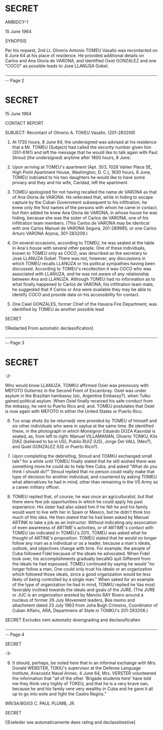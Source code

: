 # SECRET

AMBIDCY-1

15 June 1964

SYNOPSIS

Per his request, 2nd Lt. Oliverio Antonio TOMEU Vasallo was recontacted on 8 June 64 at his place of residence. He provided additional details on Carlos and Ana Gloria de VARONA, and identified Osiel GONZALEZ and one "COCO" as possible leads to Jose LLANUSA Gobel.


-------------------------------------------------------------------------------- Page 2

# SECRET

15 June 1964

CONTACT REPORT

SUBJECT: Recontact of Oliverio A. TOKEU Vasallo. (201-283206)

1. At 1730 hours, 8 June 64, the undersigned was advised at his residence that a Mr. TOMEU (Subject) had called the security number given him (351-6161) and left the message that he would like to talk again with Paul Stroud (the undersigned) anytime after 1800 hours, 8 June.

2. Upon arriving at TOMEU's apartment (Apt. 303, 1028 Vahler Place SE, High Point Apartment House, Washington, D. C.), 1830 hours, 8 June, TOMEU indicated to his two daughters he would like to have some privacy and they and his wife, Caridad, left the apartment.

3. TOMEU apologized for not having recalled the name *de VARONA* as that of Ana Gloria de VARONA. He reiterated that, while in hiding to escape capture by the Cuban Government subsequent to his infiltration, he knew only the first names of the persons with whom he came in contact, but then added he knew Ana Gloria de VARONA, in whose house he was hiding, because she was the sister of Carlos de VARONA, one of his infiltration team members. (This Carlos de VARONA may be identical with one Carlos Manuel de VARONA Segura, 201-289985; or one Carlos Arturo VARONA Arjona, 301-283209.)

4. On several occasions, according to TOMEU, he was seated at the table in Ana's house with several other people. One of these individuals, known to TOMEU only as *COCO*, was described as the secretary to Jose LLANUZA Gobel. There was not, however, any discussions in which TOMEU recalls LLANUZA or his political sympathies having been discussed. According to TOMEU's recollection it was *COCO* who was associated with LLANUZA, and he was not aware of any relationship between Ana and LLANUZA. Although TOMEU had no information as to what finally happened to Carlos de VARONA, his infiltration team mate, he suggested that if Carlos or Ana were available they may be able to identify *COCO* and provide data on his accessibility for contact.

5. One Caiel GONZALES, former Chief of the Havana Fire Department, was identified by TOMEU as another possible lead

SECRET

![Redacted From automatic declassification]


-------------------------------------------------------------------------------- Page 3

# SECRET

-2-

Who would know LLANUZA. TOMKU affirmed Osiel was previously with MEFOTO Outierrez in the Second Front of Escambray. Osiel was under asylum in the Brazilian hambassy (sic, Argentine Embassy?), when Tulku gained political asylum. When Osiel finally received his safe conduct from the imbassy, he vent to Puerto Rico and, and. TOMEU postulates that Osiel is now again with MEFOTO in either the United States or Puerto Rico.

6. Tvo snap shots (to be returned) vere provided by TOMEU of himself and six other individuals who were in saylua at the same time. Be identified these, in the photograph in which Monsignor Eduardo DOZA Kasvidal is seated, as, from left to right: Manuel VILLAMANAN, Oliverio TONKU, Kils DIAZ (believed to be in US), Publio RUIZ (US), Jorge Del VALL (Mex?), and Quiel GONZÁLEZ (US or Puerto Rico?).

7. Upon completing the debriefing, Stroud and TOMKU exchanged small talk" for a while until TOMEU finally stated that he still wished there was something more he could do to help free Cuba, and asked "What do you think I should do?" Stroud replied that no person could really make that type of decision for another individual, and countered by asking TOMEU what alternatives he had in mind, other than remaining in the VS Army as a career military officer.

8. TOMEU replied that, of course, he was once an agriculturalist, but that there were few job opportunities in which he could apply his past experience. His sister had also ssked him if he felt he and his family would want to live with her in Spain or Mexico, but he didn't think too much of this idea. He then stated that he had been asked by Manuel ARTINK to take a job as an instructor. Without indicating any association of even awareness of ARTIME's activities, or of ARTIME's contact with TOMEU (as indicated in TOMEU's 201), TOMEU was asked what he thought of ARTINE's proposition. TOMEU stated that he would no longer follow any man as a individual or as a leader, because a man's ideals, outlook, and objectives change with time. For example, the people of Cuba followed Fidel because of the ideals he advocated. When Fidel took over, his accomplishments gradually becaNG quit Gifferent from the ideals he had espoused. TOMEU continued by saying he would "no longer follow a man, One could only trust his ideals or an organization which followed those ideals, since a good organization would be less likely of being controlled by a single man." When saked for an example of the type of organization he had in mind, TOMKU replied he Vas most favorably inclined towards the ideals and goals of the JURE. (The JURE or JUC is an organization arested by Manolo RAY Rivero around a nucleus of former 26 July Movement leaders, Bee memo and attachment dated 23 July 1963 from Joha Bugh Crimsins, Coordinator of Cuban Affairs, ARA, Departmens af State in TOMKU's 201-283206.)

SECRET
Excludes irem automatiz
downgrading and
declassificalten


-------------------------------------------------------------------------------- Page 4

SECRET

-3-

9. It should, perhaps, be noted here that in an informal exchange with Mrs. Donald WEBSTER, TOKIU's supervisor at the Defense Language Institute, Anacostiz Naval Annex, 4 June 64, Mrs. VERSTER volunteered the information that "all of the other 'Brigade students here' have told me they think very highly of TOKEU, and that he is a very brave nan, because he and his family vere very wealthy in Cuba and he gave it all up to go into exile and fight the Castro Regins."

WR/3A/80/03
C. PAUL PLUMB, JR.

SECRET

![Eseleder see automaticamente dees rating and declassitiestive]
